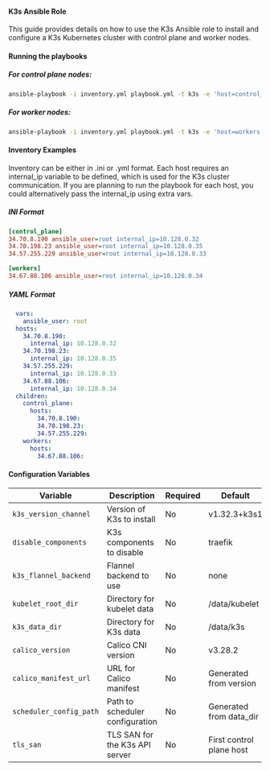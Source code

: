 #### K3s Ansible Role
This guide provides details on how to use the K3s Ansible role to install and configure a K3s Kubernetes cluster with control plane and worker nodes.

#### Running the playbooks
##### For control plane nodes:
```bash
ansible-playbook -i inventory.yml playbook.yml -t k3s -e 'host=control_plane'
```
##### For worker nodes:
```bash
ansible-playbook -i inventory.yml playbook.yml -t k3s -e 'host=workers'
```

#### Inventory Examples
Inventory can be either in .ini or .yml format. Each host requires an internal_ip variable to be defined, which is used for the K3s cluster communication. If you are planning to run the playbook for each host, you could alternatively pass the internal_ip using extra vars.

##### INI Format
```ini
[control_plane]
34.70.8.190 ansible_user=root internal_ip=10.128.0.32
34.70.198.23 ansible_user=root internal_ip=10.128.0.35
34.57.255.229 ansible_user=root internal_ip=10.128.0.33

[workers]
34.67.88.106 ansible_user=root internal_ip=10.128.0.34
```
##### YAML Format
```yaml
  vars:
    ansible_user: root
  hosts:
    34.70.8.190:
      internal_ip: 10.128.0.32
    34.70.198.23:
      internal_ip: 10.128.0.35
    34.57.255.229:
      internal_ip: 10.128.0.33
    34.67.88.106:
      internal_ip: 10.128.0.34
  children:
    control_plane:
      hosts:
        34.70.8.190:
        34.70.198.23:
        34.57.255.229:
    workers:
      hosts:
        34.67.88.106:
```        

#### Configuration Variables
| Variable                  | Description                                    | Required | Default                  |
|---------------------------|------------------------------------------------|----------|-------------------------|
| `k3s_version_channel`     | Version of K3s to install                      | No       | v1.32.3+k3s1            |
| `disable_components`      | K3s components to disable                      | No       | traefik                 |
| `k3s_flannel_backend`     | Flannel backend to use                         | No       | none                    |
| `kubelet_root_dir`        | Directory for kubelet data                     | No       | /data/kubelet           |
| `k3s_data_dir`            | Directory for K3s data                         | No       | /data/k3s               |
| `calico_version`          | Calico CNI version                             | No       | v3.28.2                 |
| `calico_manifest_url`     | URL for Calico manifest                        | No       | Generated from version  |
| `scheduler_config_path`   | Path to scheduler configuration                | No       | Generated from data_dir |
| `tls_san`                 | TLS SAN for the K3s API server                 | No       | First control plane host|

